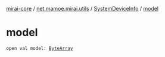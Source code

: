 [mirai-core](../../index.md) / [net.mamoe.mirai.utils](../index.md) / [SystemDeviceInfo](index.md) / [model](./model.md)

# model

`open val model: `[`ByteArray`](https://kotlinlang.org/api/latest/jvm/stdlib/kotlin/-byte-array/index.html)